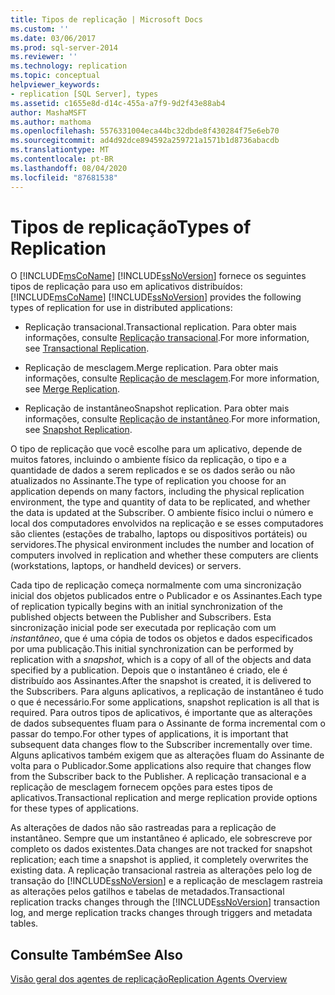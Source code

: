 ```yaml
---
title: Tipos de replicação | Microsoft Docs
ms.custom: ''
ms.date: 03/06/2017
ms.prod: sql-server-2014
ms.reviewer: ''
ms.technology: replication
ms.topic: conceptual
helpviewer_keywords:
- replication [SQL Server], types
ms.assetid: c1655e8d-d14c-455a-a7f9-9d2f43e88ab4
author: MashaMSFT
ms.author: mathoma
ms.openlocfilehash: 5576331004eca44bc32dbde8f430284f75e6eb70
ms.sourcegitcommit: ad4d92dce894592a259721a1571b1d8736abacdb
ms.translationtype: MT
ms.contentlocale: pt-BR
ms.lasthandoff: 08/04/2020
ms.locfileid: "87681538"
---
```

# <a name="types-of-replication"></a><span data-ttu-id="cbc43-102">Tipos de replicação</span><span class="sxs-lookup"><span data-stu-id="cbc43-102">Types of Replication</span></span>
  <span data-ttu-id="cbc43-103">O [!INCLUDE[msCoName](../../includes/msconame-md.md)] [!INCLUDE[ssNoVersion](../../includes/ssnoversion-md.md)] fornece os seguintes tipos de replicação para uso em aplicativos distribuídos:</span><span class="sxs-lookup"><span data-stu-id="cbc43-103">[!INCLUDE[msCoName](../../includes/msconame-md.md)] [!INCLUDE[ssNoVersion](../../includes/ssnoversion-md.md)] provides the following types of replication for use in distributed applications:</span></span>  
  
-   <span data-ttu-id="cbc43-104">Replicação transacional.</span><span class="sxs-lookup"><span data-stu-id="cbc43-104">Transactional replication.</span></span> <span data-ttu-id="cbc43-105">Para obter mais informações, consulte [Replicação transacional](transactional/transactional-replication.md).</span><span class="sxs-lookup"><span data-stu-id="cbc43-105">For more information, see [Transactional Replication](transactional/transactional-replication.md).</span></span>  
  
-   <span data-ttu-id="cbc43-106">Replicação de mesclagem.</span><span class="sxs-lookup"><span data-stu-id="cbc43-106">Merge replication.</span></span> <span data-ttu-id="cbc43-107">Para obter mais informações, consulte [Replicação de mesclagem](merge/merge-replication.md).</span><span class="sxs-lookup"><span data-stu-id="cbc43-107">For more information, see [Merge Replication](merge/merge-replication.md).</span></span>  
  
-   <span data-ttu-id="cbc43-108">Replicação de instantâneo</span><span class="sxs-lookup"><span data-stu-id="cbc43-108">Snapshot replication.</span></span> <span data-ttu-id="cbc43-109">Para obter mais informações, consulte [Replicação de instantâneo](snapshot-replication.md).</span><span class="sxs-lookup"><span data-stu-id="cbc43-109">For more information, see [Snapshot Replication](snapshot-replication.md).</span></span>  
  
 <span data-ttu-id="cbc43-110">O tipo de replicação que você escolhe para um aplicativo, depende de muitos fatores, incluindo o ambiente físico da replicação, o tipo e a quantidade de dados a serem replicados e se os dados serão ou não atualizados no Assinante.</span><span class="sxs-lookup"><span data-stu-id="cbc43-110">The type of replication you choose for an application depends on many factors, including the physical replication environment, the type and quantity of data to be replicated, and whether the data is updated at the Subscriber.</span></span> <span data-ttu-id="cbc43-111">O ambiente físico inclui o número e local dos computadores envolvidos na replicação e se esses computadores são clientes (estações de trabalho, laptops ou dispositivos portáteis) ou servidores.</span><span class="sxs-lookup"><span data-stu-id="cbc43-111">The physical environment includes the number and location of computers involved in replication and whether these computers are clients (workstations, laptops, or handheld devices) or servers.</span></span>  
  
 <span data-ttu-id="cbc43-112">Cada tipo de replicação começa normalmente com uma sincronização inicial dos objetos publicados entre o Publicador e os Assinantes.</span><span class="sxs-lookup"><span data-stu-id="cbc43-112">Each type of replication typically begins with an initial synchronization of the published objects between the Publisher and Subscribers.</span></span> <span data-ttu-id="cbc43-113">Esta sincronização inicial pode ser executada por replicação com um *instantâneo*, que é uma cópia de todos os objetos e dados especificados por uma publicação.</span><span class="sxs-lookup"><span data-stu-id="cbc43-113">This initial synchronization can be performed by replication with a *snapshot*, which is a copy of all of the objects and data specified by a publication.</span></span> <span data-ttu-id="cbc43-114">Depois que o instantâneo é criado, ele é distribuído aos Assinantes.</span><span class="sxs-lookup"><span data-stu-id="cbc43-114">After the snapshot is created, it is delivered to the Subscribers.</span></span> <span data-ttu-id="cbc43-115">Para alguns aplicativos, a replicação de instantâneo é tudo o que é necessário.</span><span class="sxs-lookup"><span data-stu-id="cbc43-115">For some applications, snapshot replication is all that is required.</span></span> <span data-ttu-id="cbc43-116">Para outros tipos de aplicativos, é importante que as alterações de dados subsequentes fluam para o Assinante de forma incremental com o passar do tempo.</span><span class="sxs-lookup"><span data-stu-id="cbc43-116">For other types of applications, it is important that subsequent data changes flow to the Subscriber incrementally over time.</span></span> <span data-ttu-id="cbc43-117">Alguns aplicativos também exigem que as alterações fluam do Assinante de volta para o Publicador.</span><span class="sxs-lookup"><span data-stu-id="cbc43-117">Some applications also require that changes flow from the Subscriber back to the Publisher.</span></span> <span data-ttu-id="cbc43-118">A replicação transacional e a replicação de mesclagem fornecem opções para estes tipos de aplicativos.</span><span class="sxs-lookup"><span data-stu-id="cbc43-118">Transactional replication and merge replication provide options for these types of applications.</span></span>  
  
 <span data-ttu-id="cbc43-119">As alterações de dados não são rastreadas para a replicação de instantâneo. Sempre que um instantâneo é aplicado, ele sobrescreve por completo os dados existentes.</span><span class="sxs-lookup"><span data-stu-id="cbc43-119">Data changes are not tracked for snapshot replication; each time a snapshot is applied, it completely overwrites the existing data.</span></span> <span data-ttu-id="cbc43-120">A replicação transacional rastreia as alterações pelo log de transação do [!INCLUDE[ssNoVersion](../../includes/ssnoversion-md.md)] e a replicação de mesclagem rastreia as alterações pelos gatilhos e tabelas de metadados.</span><span class="sxs-lookup"><span data-stu-id="cbc43-120">Transactional replication tracks changes through the [!INCLUDE[ssNoVersion](../../includes/ssnoversion-md.md)] transaction log, and merge replication tracks changes through triggers and metadata tables.</span></span>  
  
## <a name="see-also"></a><span data-ttu-id="cbc43-121">Consulte Também</span><span class="sxs-lookup"><span data-stu-id="cbc43-121">See Also</span></span>  
 [<span data-ttu-id="cbc43-122">Visão geral dos agentes de replicação</span><span class="sxs-lookup"><span data-stu-id="cbc43-122">Replication Agents Overview</span></span>](agents/replication-agents-overview.md)  
  
  
